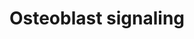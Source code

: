 ---
annotations:
- id: PW:0000003
  parent: signaling pathway
  type: Pathway Ontology
  value: signaling pathway
- id: PW:0000650
  parent: signaling pathway
  type: Pathway Ontology
  value: signaling pathway pertinent to development
- id: CL:0000062
  parent: native cell
  type: Cell Type Ontology
  value: osteoblast
authors:
- MaintBot
- Egonw
- Fehrhart
- Eweitz
description: ''
last-edited: 2021-05-21
organisms:
- Pan troglodytes
redirect_from:
- /index.php/Pathway:WP956
- /instance/WP956
- /instance/WP956_r117583
revision: r117583
schema-jsonld:
- '@context': https://schema.org/
  '@id': https://wikipathways.github.io/pathways/WP956.html
  '@type': Dataset
  creator:
    '@type': Organization
    name: WikiPathways
  description: ''
  keywords:
  - COL1A1
  - FGF23
  - IBSP
  - ITGAV
  - ITGB3
  - PDGFB
  - PDGFRA
  - PDGFRB
  - PTH
  - PTH1R
  - Phosphate
  - SLC34A1
  - Sodium
  - TNFRSF11B
  - TNFSF11
  - Vitamin D
  - Vitmain D
  license: CC0
  name: Osteoblast signaling
seo: CreativeWork
title: Osteoblast signaling
wpid: WP956
---